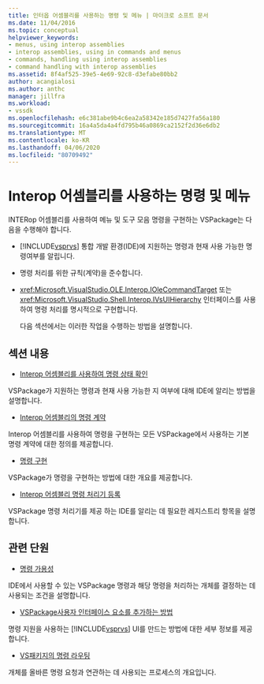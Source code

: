 ```yaml
---
title: 인터옵 어셈블리를 사용하는 명령 및 메뉴 | 마이크로 소프트 문서
ms.date: 11/04/2016
ms.topic: conceptual
helpviewer_keywords:
- menus, using interop assemblies
- interop assemblies, using in commands and menus
- commands, handling using interop assemblies
- command handling with interop assemblies
ms.assetid: 8f4af525-39e5-4e69-92c8-d3efabe80bb2
author: acangialosi
ms.author: anthc
manager: jillfra
ms.workload:
- vssdk
ms.openlocfilehash: e6c381abe9b4c6ea2a58342e185d7427fa56a180
ms.sourcegitcommit: 16a4a5da4a4fd795b46a0869ca2152f2d36e6db2
ms.translationtype: MT
ms.contentlocale: ko-KR
ms.lasthandoff: 04/06/2020
ms.locfileid: "80709492"
---
```

# <a name="commands-and-menus-that-use-interop-assemblies"></a>Interop 어셈블리를 사용하는 명령 및 메뉴
INTERop 어셈블리를 사용하여 메뉴 및 도구 모음 명령을 구현하는 VSPackage는 다음을 수행해야 합니다.

- [!INCLUDE[vsprvs](../../code-quality/includes/vsprvs_md.md)] 통합 개발 환경(IDE)에 지원하는 명령과 현재 사용 가능한 명령여부를 알립니다.

- 명령 처리를 위한 규칙(계약)을 준수합니다.

- <xref:Microsoft.VisualStudio.OLE.Interop.IOleCommandTarget> 또는 <xref:Microsoft.VisualStudio.Shell.Interop.IVsUIHierarchy> 인터페이스를 사용하여 명령 처리를 명시적으로 구현합니다.

  다음 섹션에서는 이러한 작업을 수행하는 방법을 설명합니다.

## <a name="in-this-section"></a>섹션 내용
- [Interop 어셈블리를 사용하여 명령 상태 확인](../../extensibility/internals/determining-command-status-by-using-interop-assemblies.md)

 VSPackage가 지원하는 명령과 현재 사용 가능한 지 여부에 대해 IDE에 알리는 방법을 설명합니다.

- [Interop 어셈블리의 명령 계약](../../extensibility/internals/command-contracts-in-interop-assemblies.md)

 Interop 어셈블리를 사용하여 명령을 구현하는 모든 VSPackage에서 사용하는 기본 명령 계약에 대한 정의를 제공합니다.

- [명령 구현](../../extensibility/internals/command-implementation.md)

 VSPackage가 명령을 구현하는 방법에 대한 개요를 제공합니다.

- [Interop 어셈블리 명령 처리기 등록](../../extensibility/internals/registering-interop-assembly-command-handlers.md)

 VSPackage 명령 처리기를 제공 하는 IDE를 알리는 데 필요한 레지스트리 항목을 설명 합니다.

## <a name="related-sections"></a>관련 단원
- [명령 가용성](../../extensibility/internals/command-availability.md)

 IDE에서 사용할 수 있는 VSPackage 명령과 해당 명령을 처리하는 개체를 결정하는 데 사용되는 조건을 설명합니다.

- [VSPackage사용자 인터페이스 요소를 추가하는 방법](../../extensibility/internals/how-vspackages-add-user-interface-elements.md)

 명령 지원을 사용하는 [!INCLUDE[vsprvs](../../code-quality/includes/vsprvs_md.md)] UI를 만드는 방법에 대한 세부 정보를 제공합니다.

- [VS패키지의 명령 라우팅](../../extensibility/internals/command-routing-in-vspackages.md)

 개체를 올바른 명령 요청과 연관하는 데 사용되는 프로세스의 개요입니다.
